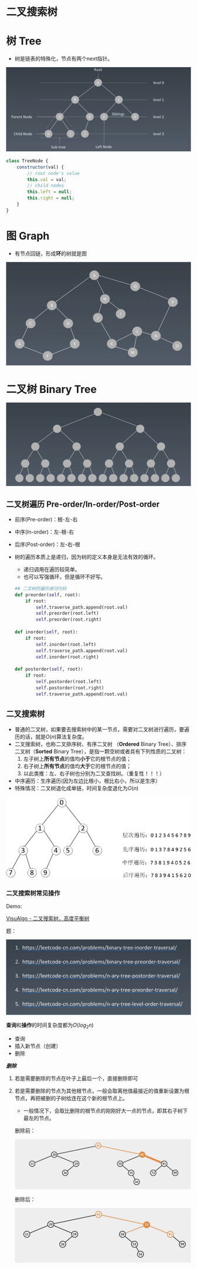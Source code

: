 # 二叉搜索树

# 树 Tree

- 树是链表的特殊化，节点有两个next指针。

![%E4%BA%8C%E5%8F%89%E6%90%9C%E7%B4%A2%E6%A0%91%2096370619446c4d96b909180e6b079b49/Untitled.png](%E4%BA%8C%E5%8F%89%E6%90%9C%E7%B4%A2%E6%A0%91%2096370619446c4d96b909180e6b079b49/Untitled.png)

```jsx
class TreeNode {
	constructor(val) {
		// root node's value
		this.val = val;
		// child nodes
		this.left = null;
		this.right = null;
	}
}
```

# 图 Graph

- 有节点回链，形成**环**的树就是图

![%E4%BA%8C%E5%8F%89%E6%90%9C%E7%B4%A2%E6%A0%91%2096370619446c4d96b909180e6b079b49/Untitled%201.png](%E4%BA%8C%E5%8F%89%E6%90%9C%E7%B4%A2%E6%A0%91%2096370619446c4d96b909180e6b079b49/Untitled%201.png)

# 二叉树 Binary Tree

![%E4%BA%8C%E5%8F%89%E6%90%9C%E7%B4%A2%E6%A0%91%2096370619446c4d96b909180e6b079b49/Untitled%202.png](%E4%BA%8C%E5%8F%89%E6%90%9C%E7%B4%A2%E6%A0%91%2096370619446c4d96b909180e6b079b49/Untitled%202.png)

## 二叉树遍历 Pre-order/In-order/Post-order

- 前序(Pre-order)：根-左-右
- 中序(In-order)：左-根-右
- 后序(Post-order)：左-右-根
- 树的遍历本质上是递归，因为树的定义本身是无法有效的循环。
    - 递归调用在遍历较简单。
    - 也可以写强循环，但是循环不好写。

    ```python
    ## 二叉树的遍历递归代码
    def preorder(self, root):
    	if root:
    		self.traverse_path.append(root.val)
    		self.preorder(root.left)
    		self.preorder(root.right)

    def inorder(self, root):
    	if root:
    		self.inorder(root.left)
    		self.traverse_path.append(root.val)
    		self.inorder(root.right)

    def postorder(self, root):
    	if root:
    		self.postorder(root.left)
    		self.postorder(root.right)
    		self.traverse_path.append(root.val)
    ```

## 二叉搜索树

- 普通的二叉树，如果要去搜索树中的某一节点，需要对二叉树进行遍历，要遍历的话，就是$O(n)$算法复杂度。
- 二叉搜索树，也称二叉排序树、有序二叉树 （**Ordered** Binary Tree）、排序二叉树（**Sorted** Binary Tree），是指一颗空树或者具有下列性质的二叉树：
    1. 左子树上**所有节点**的值均**小于**它的根节点的值；
    2. 右子树上**所有节点**的值均**大于**它的根节点的值；
    3. 以此类推：左、右子树也分别为二叉查找树。（重复性！！！）
- 中序遍历：生序遍历(因为左边比根小，根比右小，所以是生序）
- 特殊情况：二叉树退化成单链，时间复杂度退化为$O(n)$

![%E4%BA%8C%E5%8F%89%E6%90%9C%E7%B4%A2%E6%A0%91%2096370619446c4d96b909180e6b079b49/Untitled%203.png](%E4%BA%8C%E5%8F%89%E6%90%9C%E7%B4%A2%E6%A0%91%2096370619446c4d96b909180e6b079b49/Untitled%203.png)

### 二叉搜索树常见操作

Demo:

[VisuAlgo - 二叉搜索树，高度平衡树](https://visualgo.net/zh/bst?slide=1)

题：

![%E4%BA%8C%E5%8F%89%E6%90%9C%E7%B4%A2%E6%A0%91%2096370619446c4d96b909180e6b079b49/Untitled%204.png](%E4%BA%8C%E5%8F%89%E6%90%9C%E7%B4%A2%E6%A0%91%2096370619446c4d96b909180e6b079b49/Untitled%204.png)

**查询**和**操作**的时间复杂度都为$O(log_2n)$

- 查询
- 插入新节点（创建）
- 删除

***删除***

1. 若是需要删除的节点在叶子上最后一个，直接删除即可
2. 若是需要删除的节点为其他根节点，一般会取离他值最接近的值重新设置为根节点，再把被删的子树给连在这个新的根节点上。
    - 一般情况下，会取比删除的根节点的刚刚好大一点的节点，即其右子树下最左的节点。

    删除前：

    ![%E4%BA%8C%E5%8F%89%E6%90%9C%E7%B4%A2%E6%A0%91%2096370619446c4d96b909180e6b079b49/Untitled%205.png](%E4%BA%8C%E5%8F%89%E6%90%9C%E7%B4%A2%E6%A0%91%2096370619446c4d96b909180e6b079b49/Untitled%205.png)

    删除后：

    ![%E4%BA%8C%E5%8F%89%E6%90%9C%E7%B4%A2%E6%A0%91%2096370619446c4d96b909180e6b079b49/Untitled%206.png](%E4%BA%8C%E5%8F%89%E6%90%9C%E7%B4%A2%E6%A0%91%2096370619446c4d96b909180e6b079b49/Untitled%206.png)